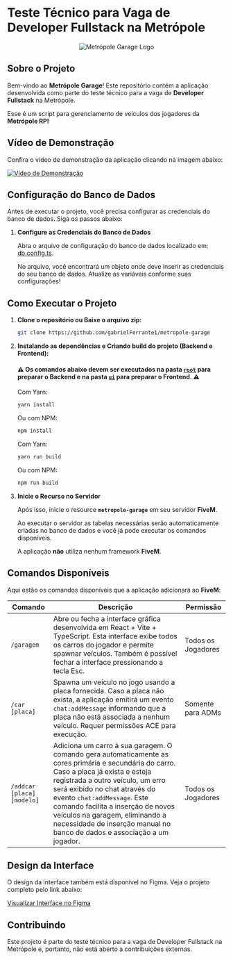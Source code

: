 
# Teste Técnico para Vaga de Developer Fullstack na Metrópole

<div align="center">
<img src="https://i.ibb.co/t3XYkh1/a2b52ae959b6537a37a6fe65572c7400-sm-removebg-preview-2.png" alt="Metrópole Garage Logo" />
</div>

  
## Sobre o Projeto

Bem-vindo ao **Metrópole Garage**! Este repositório contém a aplicação desenvolvida como parte do teste técnico para a vaga de **Developer Fullstack** na Metrópole. 

Esse é um script para gerenciamento de veículos dos jogadores da **Metrópole RP!**

## Vídeo de Demonstração

Confira o vídeo de demonstração da aplicação clicando na imagem abaixo:

[![Vídeo de Demonstração](https://i.ibb.co/K6LN4VC/Captura-de-tela-2024-08-03-162821.png)](https://streamable.com/1e42eh)

## Configuração do Banco de Dados

Antes de executar o projeto, você precisa configurar as credenciais do banco de dados. Siga os passos abaixo:

1. **Configure as Credenciais do Banco de Dados**

    Abra o arquivo de configuração do banco de dados localizado em: [db.config.ts](https://github.com/gabrielFerrante1/metropole-garage/blob/master/src/config/db.config.ts). 

    No arquivo, você encontrará um objeto onde deve inserir as credenciais do seu banco de dados. Atualize as variáveis conforme suas configurações!

## Como Executar o Projeto

1. **Clone o repositório ou Baixe o arquivo zip:**

    ```bash
    git clone https://github.com/gabrielFerrante1/metropole-garage
    ```

2. **Instalando as dependências e Criando build do projeto (Backend e Frontend):** 
    #### ⚠️ Os comandos abaixo devem ser executados na pasta [`root`](https://github.com/gabrielFerrante1/metropole-garage) para preparar o Backend e na pasta [`ui`](https://github.com/gabrielFerrante1/metropole-garage/tree/master/ui) para preparar o Frontend. ⚠️
  
     Com Yarn:

    ```bash
    yarn install
    ```

    Ou com NPM:

    ```bash
    npm install
    ```
   
    Com Yarn:

    ```bash
    yarn run build
    ```

    Ou com NPM:

    ```bash
    npm run build
    ```
    
4. **Inicie o Recurso no Servidor**

    Após isso, inicie o resource **`metropole-garage`** em seu servidor **FiveM**.
   
    Ao executar o servidor as tabelas necessárias serão automaticamente criadas no banco de dados e você já pode executar os comandos disponíveis.
   
    A aplicação **não** utiliza nenhum framework **FiveM**.

## Comandos Disponíveis

Aqui estão os comandos disponíveis que a aplicação adicionará ao **FiveM**:

| Comando                      | Descrição                                                                                                                                                       | Permissão       |
|------------------------------|-------------------------------------------------------------------------------------------------------------------------------------------------------------------|-----------------|
| `/garagem`                   | Abre ou fecha a interface gráfica desenvolvida em React + Vite + TypeScript. Esta interface exibe todos os carros do jogador e permite spawnar veículos. Também é possível fechar a interface pressionando a tecla Esc. | Todos os Jogadores|
| `/car [placa]`               | Spawna um veículo no jogo usando a placa fornecida. Caso a placa não exista, a aplicação emitirá um evento `chat:addMessage` informando que a placa não está associada a nenhum veículo. Requer permissões ACE para execução. | Somente para ADMs|
| `/addcar [placa] [modelo]`   | Adiciona um carro à sua garagem. O comando gera automaticamente as cores primária e secundária do carro. Caso a placa já exista e esteja registrada a outro veículo, um erro será exibido no chat através do evento `chat:addMessage`. Este comando facilita a inserção de novos veículos na garagem, eliminando a necessidade de inserção manual no banco de dados e associação a um jogador. | Todos os Jogadores|

## Design da Interface

O design da interface também está disponível no Figma. Veja o projeto completo pelo link abaixo:

[Visualizar Interface no Figma](https://www.figma.com/design/WYZvqFjluvF7jxgf9uQbMN/Metropole-Garage-UI?m=auto&t=vOy1iqJ6eUQexHrv-6)

## Contribuindo

Este projeto é parte do teste técnico para a vaga de Developer Fullstack na Metrópole e, portanto, não está aberto a contribuições externas.
